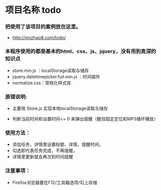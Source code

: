 # 项目名称 todo

### 把使用了该项目的案例放在这里。
- http://xinzhao8.com/todo/

### 本程序使用的都是基本的html、css、js、jquery，没有用到高深的知识点

- store.min.js ：localStorage读取与储存
- jquery.datetimepicker.full.min.js ：时间插件
- normalize.css：常规化样式库

### 原理说明:

- 主要用 Store.js 实现本地localStorage读取与储存

- 判断当前时间和设置时间<= 0  来弹出提醒（醒目固定定位和MP3循环播放）

### 使用方法：
- 添加任务，详情里设置标题、详情、提醒时间。
- 勾选即代表任务完成，不再提醒。
- 详情里更新就会再次到时间提醒

### 注意事项：
- Firefox浏览器要在F12/工具箱选项/勾上存储

